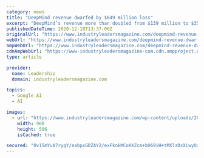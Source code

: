 ```yaml
---
category: news
title: "DeepMind revenue dwarfed by $649 million loss"
excerpt: "DeepMind’s revenue more than doubled from $139 million to $359 million while losses increased from 2018 to 2019."
publishedDateTime: 2020-12-18T13:37:00Z
originalUrl: "https://www.industryleadersmagazine.com/deepmind-revenue-dwarfed-by-649-million-loss/"
webUrl: "https://www.industryleadersmagazine.com/deepmind-revenue-dwarfed-by-649-million-loss/"
ampWebUrl: "https://www.industryleadersmagazine.com/deepmind-revenue-dwarfed-by-649-million-loss/amp/"
cdnAmpWebUrl: "https://www-industryleadersmagazine-com.cdn.ampproject.org/c/s/www.industryleadersmagazine.com/deepmind-revenue-dwarfed-by-649-million-loss/amp/"
type: article

provider:
  name: Leadership
  domain: industryleadersmagazine.com

topics:
  - Google AI
  - AI

images:
  - url: "https://www.industryleadersmagazine.com/wp-content/uploads/2020/12/DeepMind-Revenue-Alphabet-Google.jpg"
    width: 900
    height: 506
    isCached: true

secured: "Ov15mYuA7rygY/eabpxGDZAY2/exFknkMCoKXZcm+bU69iH+tMXlzDxXLwyUzeN4V9c0+SY43kBoqCoBxvBNXMK70SU5VDcJLh57lsy7yFvo/IAPLun/ucl6buFsBMiaJVU47kCGsW2kRavfiYFmSgOdYZ6ulLNqXf1u8nc5kJ2uLjn8Liy3+h8goiTXz6qtIaCmnLBXv+UCMgxl/sEfgrK4Qj679g+DHh1OYagFJAijoy37u2qvEKStMFXexn1oOC6zcd8/p4JqGMfJ+Swz00izMU8XjTnT6zYVKZI3BoUrgvJB3hH/U77ASjOhqFox6jMVuZSiR0Wum0/APJSPnkmpPsnIK1bEF0RW5OjOS6o=;zdZ9cPC3Pbz4Fw79zgbkGw=="
---
```


